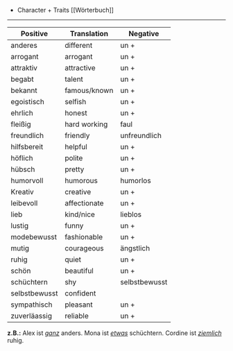 * Character + Traits [[Wörterbuch]]
---

| Positive      | Translation  | Negative      |
| ------------- | ------------ | ------------- |
| anderes       | different    | un +          |
| arrogant      | arrogant     | un +          |
| attraktiv     | attractive   | un +          |
| begabt        | talent       | un +          |
| bekannt       | famous/known | un +          |
| egoistisch    | selfish      | un +          |
| ehrlich       | honest       | un +          |
| fleißig       | hard working | faul          |
| freundlich    | friendly     | unfreundlich  |
| hilfsbereit   | helpful      | un +          |
| höflich       | polite       | un +          |
| hübsch        | pretty       | un +          |
| humorvoll     | humorous     | humorlos      |
| Kreativ       | creative     | un +          |
| leibevoll     | affectionate | un +          |
| lieb          | kind/nice    | lieblos       |
| lustig        | funny        | un +          |
| modebewusst   | fashionable  | un +          |
| mutig         | courageous   | ängstlich     |
| ruhig         | quiet        | un +          |
| schön         | beautiful    | un +          |
| schüchtern    | shy          | selbstbewusst |
| selbstbewusst | confident    |               |
| sympathisch   | pleasant     | un +          |
| zuverläassig  | reliable     | un +          |

**z.B.:** 
	Alex ist [*ganz*](obsidian://open?vault=Germanistik&file=Grammar%2FAdverbien) anders. 
	Mona ist [*etwas*](obsidian://open?vault=Germanistik&file=Grammar%2FAdverbien) schüchtern.
	Cordine ist [*ziemlich*](obsidian://open?vault=Germanistik&file=Grammar%2FAdverbien) ruhig.